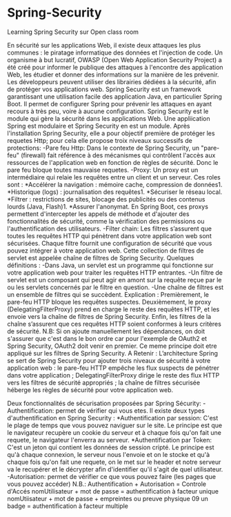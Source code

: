 # Spring-Security
Learning Spring Security sur Open class room

En sécurité sur les applications Web, il existe deux attaques les plus communes : le piratage informatique des données et l'injection de code.
Un organisme à but lucratif, OWASP (Open Web Application Security Project) a été créé pour informer le publique des attaques à l'encontre des application Web, les étudier et donner des informations sur la manière de les prévenir.
Les développeurs peuvent utiliser des librairies dédiées à la sécurité, afin de protéger vos applications web.
Spring Security est un framework garantissant une utilisation facile des application Java, en particulier Spring Boot. Il permet de configurer Spring pour prévenir les attaques en ayant recours à très peu, voire à aucune configuration.
Spring Security est le module qui gère la sécurité dans les applications Web.
Une appliication Spring est modulaire et Spring Security en est un module.
Après l'installation Spring Security, elle a pour objectif première de protéger les requetes Http; pour cela elle propose troix niveaux successifs de protections:
-Pare feu Http: Dans le contexte de Spring Security, un "pare-feu" (firewall) fait référence à des mécanismes qui contrôlent l'accès aux ressources de l'application web en fonction de règles de sécurité. Donc le pare feu bloque toutes mauvaise requetes.
-Proxy: Un proxy est un intermédiaire qui relaie les requêtes entre un client et un serveur. Ces roles sont :
  *Accélérer la navigation : mémoire cache, compression de données1.
  *Historique (logs) : journalisation des requêtes1.
  *Sécuriser le réseau local.
  *Filtrer : restrictions de sites, blocage des publicités ou des contenus lourds (Java, Flash)1.
  *Assurer l'anonymat.
En Spring Boot, ces proxys permettent d'intercepter les appels de méthode et d'ajouter des fonctionnalités de sécurité, comme la vérification des permissions ou l'authentification des utilisateurs.
-Filter chain: Les filtres s’assurent que toutes les requêtes HTTP qui pénètrent dans votre application web sont sécurisées. Chaque filtre fournit une configuration de sécurité que vous pouvez intégrer à votre application web. Cette collection de filtres de servlet est appelée chaîne de filtres de Spring Security.
Quelques définitions :
-Dans Java, un servlet est un programme qui fonctionne sur votre application web pour traiter les requêtes HTTP entrantes. 
-Un filtre de servlet est un composant qui peut agir en amont sur la requête reçue par le ou les servlets concernés par le filtre en question. 
-Une chaîne de filtres est un ensemble de filtres qui se succèdent.
Explication : 
Premièrement, le pare-feu HTTP bloque les requêtes suspectes. 
Deuxièmement, le proxy (DelegatingFilterProxy) prend en charge le reste des requêtes HTTP, et les envoie vers la chaîne de filtres de Spring Security. 
Enfin, les filtres de la chaîne s’assurent que ces requêtes HTTP soient conformes à leurs critères de sécurité.
N.B: Si on ajoute manuellement les dépendances, on doit s'assurer que c'est dans le bon ordre car pour l'exemple de OAuth2 et Spring Security, OAuth2 doit venir en premier. Ce meme principe doit etre appliqué sur les filtres de Spring Security.
A Retenir : L’architecture Spring se sert de Spring Security pour ajouter trois niveaux de sécurité à votre application web : 
le pare-feu HTTP empêche les flux suspects de pénétrer dans votre application ;
DelegatingFilterProxy dirige le reste des flux HTTP vers les filtres de sécurité appropriés ;
la chaîne de filtres sécurisée héberge les règles de sécurité pour votre application web. 

Deux fonctionnalités de sécurisation proposées par Spring Sécurity:
-Authentification: permet de vérifier qui vous etes. Il existe deux types d'authentification en Spring Security :
 *Authentification par session: C'est le plage de temps que vous pouvez naviguer sur le site. Le principe est que le navigateur recupère un cookie du serveur et à 
  chaque fois qu'on fait une requete, le navigateur l'enverra au serveur.
 *Authentification par Token: C'est un jeton qui contient les données de session cripté. Le principe est qu'à chaque connexion, le serveur nous l'envoie et on le 
  stocke et qu'à chaque fois qu'on fait une requete, on le met sur le header et notre serveur va le recupérer et le décrypter afin d'identifier qu'il s'agit de quel    utilisateur.   
-Autorisation: permet de vérifier ce que vous pouvez faire (les pages que vous pouvez accéder)
 N.B.: Authentification + Autorisation = Controle d'Accés
       nomUtilisateur + mot de passe = authentification à facteur unique
       nomUtiisateur + mot de passe + empreintes ou preuve physique 09 un badge = authentification à facteur multiple
